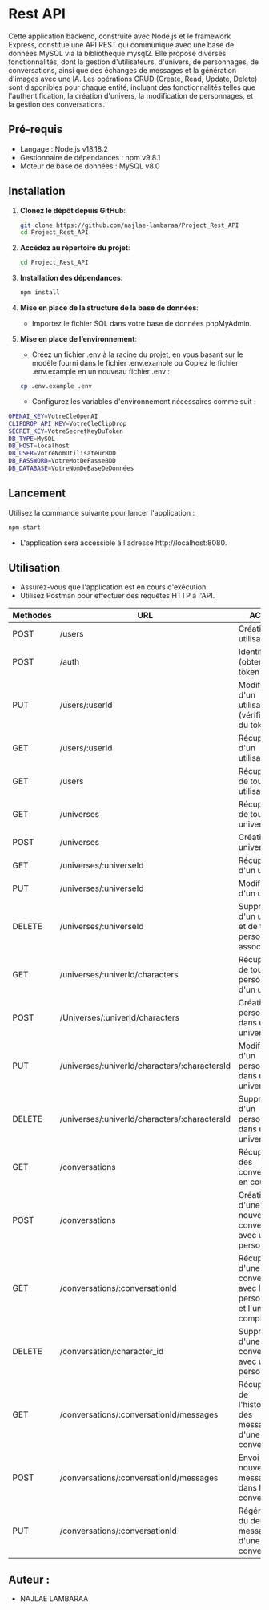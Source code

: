 # Rest API

Cette application backend, construite avec Node.js et le framework Express, constitue une API REST qui communique avec une base de données MySQL via la bibliothèque mysql2. Elle propose diverses fonctionnalités, dont la gestion d'utilisateurs, d'univers, de personnages, de conversations, ainsi que des échanges de messages et la génération d'images avec une IA. Les opérations CRUD (Create, Read, Update, Delete) sont disponibles pour chaque entité, incluant des fonctionnalités telles que l'authentification, la création d'univers, la modification de personnages, et la gestion des conversations.

## Pré-requis

   - Langage : Node.js v18.18.2
   - Gestionnaire de dépendances : npm v9.8.1
  -  Moteur de base de données : MySQL v8.0

## Installation

1. **Clonez le dépôt depuis GitHub**:

    ```bash
    git clone https://github.com/najlae-lambaraa/Project_Rest_API
    cd Project_Rest_API
    ```
2. **Accédez au répertoire du projet**:

    ```bash
    cd Project_Rest_API
    ```
3. **Installation des dépendances**:

    ```bash
    npm install
    ```

4. **Mise en place de la structure de la base de données**:

    - Importez le fichier SQL dans votre base de données phpMyAdmin.

4. **Mise en place de l’environnement**:

    - Créez un fichier .env à la racine du projet, en vous basant sur le modèle fourni dans le fichier .env.example ou Copiez le fichier .env.example en un nouveau fichier .env :
    ```bash
    cp .env.example .env
    ```
    - Configurez les variables d'environnement nécessaires comme suit :

 ```bash
OPENAI_KEY=VotreCleOpenAI
CLIPDROP_API_KEY=VotreCleClipDrop
SECRET_KEY=VotreSecretKeyDuToken
DB_TYPE=MySQL
DB_HOST=localhost
DB_USER=VotreNomUtilisateurBDD
DB_PASSWORD=VotreMotDePasseBDD
DB_DATABASE=VotreNomDeBaseDeDonnées
```


## Lancement

Utilisez la commande suivante pour lancer l'application :

```bash
npm start
```
- L'application sera accessible à l'adresse http://localhost:8080.
##  Utilisation
 - Assurez-vous que l'application est en cours d'exécution.
 - Utilisez Postman pour effectuer des requêtes HTTP à l'API.
   

| Methodes               | URL                     | ACTION                |
| ----------------------- | ----------------------- | --------------------- |
| POST                    | /users                  | Création d'un utilisateur |
| POST                    | /auth                   | Identification (obtention du token JWT) |
| PUT                     | /users/:userId              | Modification d'un utilisateur (vérification du token) |
| GET                     | /users/:userId             | Récupération d'un utilisateur |
| GET                     | /users                  | Récupération de tous les utilisateurs |
| GET                     | /universes              | Récupération de tous les univers |
| POST                    | /universes              | Création d'un univers |
| GET                     | /universes/:universeId           | Récupération d'un univers |
| PUT                     | /universes/:universeId           | Modification d'un univers |
| DELETE                  | /universes/:universeId            | Suppression d'un univers et de tous les personnages associés |
| GET                     | /universes/:univerId/characters | Récupération de tous les personnages d'un univers |
| POST                    | /Universes/:univerId/characters | Création d'un personnage dans un univers |
| PUT                     | /universes/:univerId/characters/:charactersId | Modification d'un personnage dans un univers |
| DELETE                  | /universes/:univerId/characters/:charactersId | Suppression d'un personnage dans un univers |
| GET                     | /conversations          | Récupération des conversations en cours  |
| POST                    | /conversations          | Création d'une nouvelle conversation avec un personnage |
| GET                     | /conversations/:conversationId  | Récupération d'une conversation avec le personnage et l'univers complet |
| DELETE                  | /conversation/:character_id        | Suppression d'une conversation avec un personnage |
| GET                     | /conversations/:conversationId/messages | Récupération de l'historique des messages d'une conversation |
| POST                    | /conversations/:conversationId/messages | Envoi d'un nouveau message dans la conversation  |
| PUT                     | /conversations/:conversationId        | Régénération du dernier message d'une conversation |

## Auteur :
* <a >NAJLAE LAMBARAA</a>
